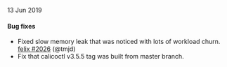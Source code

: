 13 Jun 2019

#### Bug fixes

 - Fixed slow memory leak that was noticed with lots of workload churn. [felix #2026](https://github.com/projectcalico/felix/pull/2026) (@tmjd)
 - Fix that calicoctl v3.5.5 tag was built from master branch.
